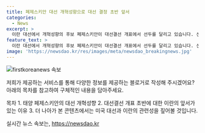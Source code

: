 ```yaml
---
title: 페제스키안 대선 개혁성향으로 대선 결정 초반 앞서
categories:
  - News
excerpt: >
  이란 대선에서 개혁성향의 후보 페제스키안이 대선결선 개표에서 선두를 달리고 있습니다. 신속한 개표 진행으로 갈수록 그의 선두 차이는 더 커지고 있습니다.
feature_text: >
  이란 대선에서 개혁성향의 후보 페제스키안이 대선결선 개표에서 선두를 달리고 있습니다. 신속한 개표 진행으로 갈수록 그의 선두 차이는 더 커지고 있습니다.
image: 'https://newsdao.kr/res/images/meta/newsdao_breakingnews.jpg'
---
```


<p><img src="https://newsdao.kr/res/images/meta/newsdao_breakingnews.jpg" alt="firstkoreanews 속보" /></p>

<p>저희가 제공하는 서비스를 통해 다양한 정보를 제공하는 블로거로 작성해 주시겠어요? 아래의 목차를 참고하여 구체적인 내용을 담아주세요.</p>

<p>목차
1. 태양 페제스키안의 대선 개혁성향
2. 대선결선 개표 초반에 대한 이란의 앞서가 있는 이유
3. 더 나아가 본 콘텐츠에서는 미국 대선과 이란의 관련성을 짚어볼 것입니다.</p>
실시간 뉴스 속보는, <a href="https://newsdao.kr" rel="dofollow">https://newsdao.kr</a>


